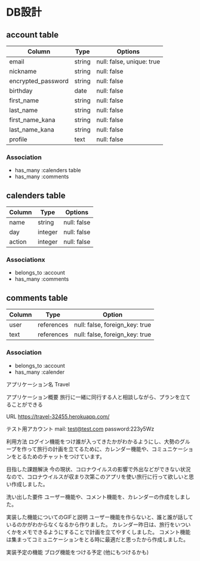 #  DB設計

##  account table

| Column             | Type   | Options                   |
|--------------------|--------|---------------------------|
| email              | string | null: false, unique: true |
| nickname           | string | null: false               |
| encrypted_password | string | null: false               |
| birthday           | date   | null: false               |
| first_name         | string | null: false               |
| last_name          | string | null: false               |
| first_name_kana    | string | null: false               |
| last_name_kana     | string | null: false               |
| profile            | text   | null: false               |

### Association

- has_many :calenders table
- has_many :comments

##  calenders table

| Column                 | Type       | Options                        |
|------------------------|------------|--------------------------------|
| name                   | string     | null: false                    |
| day                    | integer    | null: false                    |
| action                 | integer    | null: false                    |




### Associationx

- belongs_to :account
- has_many :comments

## comments table

| Column           | Type       | Option                         |
|------------------|------------|--------------------------------|
| user             | references | null: false, foreign_key: true |
| text             | references | null: false, foreign_key: true |

### Association

- belongs_to :account
- has_many :calender

アプリケーション名
Travel

アプリケーション概要
旅行に一緒に同行する人と相談しながら、プランを立てることができる

URL
https://travel-32455.herokuapp.com/

テスト用アカウント
mail: test@test.com
password:223y5Wz

利用方法
ログイン機能をつけ誰が入ってきたかがわかるようにし、大勢のグループを作って旅行の計画を立てるために、カレンダー機能や、コミュニケーションをとるためのチャットをつけています。

目指した課題解決
今の現状、コロナウイルスの影響で外出などができない状況なので、コロナウイルスが収まり次第このアプリを使い旅行に行って欲しいと思い作成しました。

洗い出した要件	
 ユーザー機能や、コメント機能を、カレンダーの作成をしました。

実装した機能についてのGIFと説明
ユーザー機能を作らないと、誰と誰が話しているのかがわからなくなるから作りました。
カレンダー昨日は、旅行をいついくかをメモできるようにすることで計画を立てやすくしました。
コメント機能は集まってコミュニケーションをとる時に最適だと思ったから作成しました。

実装予定の機能
ブログ機能をつける予定 (他にもつけるかも)



